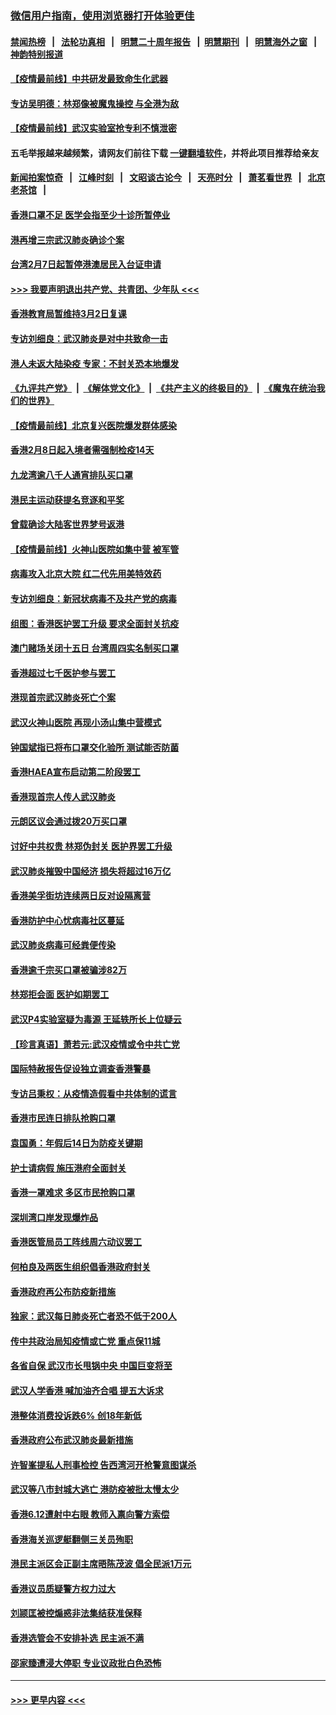 ### [微信用户指南，使用浏览器打开体验更佳](https://github.com/gfw-breaker/banned-news1/blob/master/indexes/wechat-guide.md?t=0)
#### [禁闻热榜](热点新闻.md?t=0)  &nbsp;&nbsp;|&nbsp;&nbsp; [法轮功真相](https://github.com/gfw-breaker/truth/blob/master/README.md?t=0) &nbsp;&nbsp;|&nbsp;&nbsp; [明慧二十周年报告](https://github.com/gfw-breaker/mh-reports/blob/master/README.md?t=0) &nbsp;&nbsp;|&nbsp;&nbsp;[明慧期刊](https://github.com/gfw-breaker/mh-qikan) &nbsp;&nbsp;|&nbsp;&nbsp; [明慧海外之窗](https://github.com/gfw-breaker/mh-news/blob/master/README.md?t=0) &nbsp;&nbsp;|&nbsp;&nbsp; [神韵特别报道](https://github.com/gfw-breaker/mh-news/blob/master/shenyun.md?t=0)
#### [【疫情最前线】中共研发最致命生化武器](../pages/nsc415/n11853087.md?t=02081033) 
#### [专访吴明德：林郑像被魔鬼操控 与全港为敌](../pages/nsc415/n11852734.md?t=02081033) 
#### [【疫情最前线】武汉实验室抢专利不慎泄密](../pages/nsc415/n11850310.md?t=02081033) 
#### 五毛举报越来越频繁，请网友们前往下载 [一键翻墙软件](https://github.com/gfw-breaker/ssr-accounts)，并将此项目推荐给亲友
#### [新闻拍案惊奇](https://github.com/gfw-breaker/banned-news1/blob/master/pages/link4.md) &nbsp;&nbsp;|&nbsp;&nbsp; [江峰时刻](https://github.com/gfw-breaker/banned-news1/blob/master/pages/link4.md) &nbsp;&nbsp;|&nbsp;&nbsp; [文昭谈古论今](https://github.com/gfw-breaker/banned-news1/blob/master/pages/link4.md) &nbsp;&nbsp;|&nbsp;&nbsp; [天亮时分](https://github.com/gfw-breaker/banned-news1/blob/master/pages/link4.md) &nbsp;&nbsp;|&nbsp;&nbsp; [萧茗看世界](https://github.com/gfw-breaker/banned-news1/blob/master/pages/link4.md) &nbsp;&nbsp;|&nbsp;&nbsp; [北京老茶馆](https://github.com/gfw-breaker/banned-news1/blob/master/pages/link4.md) &nbsp;&nbsp;|&nbsp;&nbsp; 
#### [香港口罩不足 医学会指至少十诊所暂停业](../pages/nsc415/n11850301.md?t=02081033) 
#### [港再增三宗武汉肺炎确诊个案](../pages/nsc415/n11850328.md?t=02081033) 
#### [台湾2月7日起暂停港澳居民入台证申请](../pages/nsc415/n11850304.md?t=02081033) 
#### [>>> 我要声明退出共产党、共青团、少年队 <<<](https://github.com/begood0513/goodnews/blob/master/quit/letter.md) 
#### [香港教育局暂维持3月2日复课](../pages/nsc415/n11850260.md?t=02081033) 
#### [专访刘细良：武汉肺炎是对中共致命一击](../pages/nsc415/n11849934.md?t=02081033) 
#### [港人未返大陆染疫 专家：不封关恐本地爆发](../pages/nsc415/n11848021.md?t=02081033) 
#### [《九评共产党》](https://github.com/begood0513/9ping.md/blob/master/README.md) &nbsp;|&nbsp; [《解体党文化》](../../../../jtdwh.md/blob/master/README.md)  &nbsp;|&nbsp; [《共产主义的终极目的》](../../../../gczydzjmd.md/blob/master/README.md) &nbsp;|&nbsp; [《魔鬼在统治我们的世界》](../../../../mgztzwmdsj.md/blob/master/README.md) 
#### [【疫情最前线】北京复兴医院爆发群体感染](../pages/nsc415/n11847626.md?t=02081033) 
#### [香港2月8日起入境者需强制检疫14天](../pages/nsc415/n11847658.md?t=02081033) 
#### [九龙湾逾八千人通宵排队买口罩](../pages/nsc415/n11847647.md?t=02081033) 
#### [港民主运动获提名竞逐和平奖](../pages/nsc415/n11847633.md?t=02081033) 
#### [曾载确诊大陆客世界梦号返港](../pages/nsc415/n11847608.md?t=02081033) 
#### [【疫情最前线】火神山医院如集中营 被军管](../pages/nsc415/n11847524.md?t=02081033) 
#### [病毒攻入北京大院 红二代先用美特效药](../pages/nsc415/n11847427.md?t=02081033) 
#### [专访刘细良：新冠状病毒不及共产党的病毒](../pages/nsc415/n11847164.md?t=02081033) 
#### [组图：香港医护罢工升级 要求全面封关抗疫](../pages/nsc415/n11844107.md?t=02081033) 
#### [澳门赌场关闭十五日 台湾周四实名制买口罩](../pages/nsc415/n11845083.md?t=02081033) 
#### [香港超过七千医护参与罢工](../pages/nsc415/n11845051.md?t=02081033) 
#### [港现首宗武汉肺炎死亡个案](../pages/nsc415/n11844998.md?t=02081033) 
#### [武汉火神山医院 再现小汤山集中营模式](../pages/nsc415/n11844763.md?t=02081033) 
#### [钟国斌指已将布口罩交化验所 测试能否防菌](../pages/nsc415/n11842783.md?t=02081033) 
#### [香港HAEA宣布启动第二阶段罢工](../pages/nsc415/n11842723.md?t=02081033) 
#### [香港现首宗人传人武汉肺炎](../pages/nsc415/n11842766.md?t=02081033) 
#### [元朗区议会通过拨20万买口罩](../pages/nsc415/n11842754.md?t=02081033) 
#### [讨好中共权贵 林郑伪封关 医护界罢工升级](../pages/nsc415/n11842359.md?t=02081033) 
#### [武汉肺炎摧毁中国经济 损失将超过16万亿](../pages/nsc415/n11839723.md?t=02081033) 
#### [香港美孚街坊连续两日反对设隔离营](../pages/nsc415/n11839962.md?t=02081033) 
#### [香港防护中心忧病毒社区蔓延](../pages/nsc415/n11839933.md?t=02081033) 
#### [武汉肺炎病毒可经粪便传染](../pages/nsc415/n11839939.md?t=02081033) 
#### [香港逾千宗买口罩被骗涉82万](../pages/nsc415/n11839914.md?t=02081033) 
#### [林郑拒会面 医护如期罢工](../pages/nsc415/n11839892.md?t=02081033) 
#### [武汉P4实验室疑为毒源 王延轶所长上位疑云](../pages/nsc415/n11835543.md?t=02081033) 
#### [【珍言真语】萧若元:武汉疫情或令中共亡党](../pages/nsc415/n11829394.md?t=02081033) 
#### [国际特赦报告促设独立调查香港警暴](../pages/nsc415/n11833845.md?t=02081033) 
#### [专访吕秉权：从疫情造假看中共体制的谎言](../pages/nsc415/n11833813.md?t=02081033) 
#### [香港市民连日排队抢购口罩](../pages/nsc415/n11833794.md?t=02081033) 
#### [袁国勇：年假后14日为防疫关键期](../pages/nsc415/n11831088.md?t=02081033) 
#### [护士请病假 施压港府全面封关](../pages/nsc415/n11831030.md?t=02081033) 
#### [香港一罩难求 多区市民抢购口罩](../pages/nsc415/n11831002.md?t=02081033) 
#### [深圳湾口岸发现爆炸品](../pages/nsc415/n11828802.md?t=02081033) 
#### [香港医管局员工阵线周六动议罢工](../pages/nsc415/n11828762.md?t=02081033) 
#### [何柏良及两医生组织倡香港政府封关](../pages/nsc415/n11828749.md?t=02081033) 
#### [香港政府再公布防疫新措施](../pages/nsc415/n11828716.md?t=02081033) 
#### [独家：武汉每日肺炎死亡者恐不低于200人](../pages/nsc415/n11828240.md?t=02081033) 
#### [传中共政治局知疫情或亡党 重点保11城](../pages/nsc415/n11828145.md?t=02081033) 
#### [各省自保 武汉市长甩锅中央 中国巨变将至](../pages/nsc415/n11828021.md?t=02081033) 
#### [武汉人学香港 喊加油齐合唱 提五大诉求](../pages/nsc415/n11827046.md?t=02081033) 
#### [港整体消费投诉跌6% 创18年新低](../pages/nsc415/n11817280.md?t=02081033) 
#### [香港政府公布武汉肺炎最新措施](../pages/nsc415/n11817152.md?t=02081033) 
#### [许智峯提私人刑事检控 告西湾河开枪警意图谋杀](../pages/nsc415/n11817132.md?t=02081033) 
#### [武汉等八市封城大逃亡 港防疫被批太慢太少](../pages/nsc415/n11817058.md?t=02081033) 
#### [香港6.12遭射中右眼 教师入禀向警方索偿](../pages/nsc415/n11814678.md?t=02081033) 
#### [香港海关巡逻艇翻侧三关员殉职](../pages/nsc415/n11814604.md?t=02081033) 
#### [港民主派区会正副主席晤陈茂波 倡全民派1万元](../pages/nsc415/n11814582.md?t=02081033) 
#### [香港议员质疑警方权力过大](../pages/nsc415/n11814560.md?t=02081033) 
#### [刘颕匡被控煽惑非法集结获准保释](../pages/nsc415/n11811727.md?t=02081033) 
#### [香港选管会不安排补选 民主派不满](../pages/nsc415/n11811691.md?t=02081033) 
#### [邵家臻遭浸大停职 专业议政批白色恐怖](../pages/nsc415/n11811670.md?t=02081033) 

----
#### [ >>> 更早内容 <<< ](../indexes/nsc415-earlier.md)
